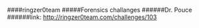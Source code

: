 ####ringzer0team
#####Forensics challanges
######Dr. Pouce
######link: http://ringzer0team.com/challenges/103